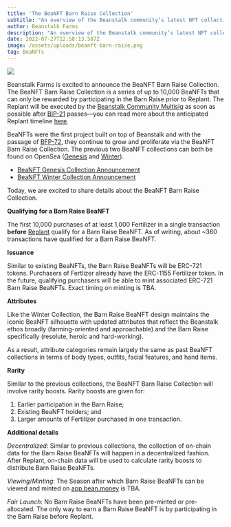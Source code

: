 ```yaml
---
title: 'The BeaNFT Barn Raise Collection'
subtitle: "An overview of the Beanstalk community’s latest NFT collection."
author: Beanstalk Farms
description: "An overview of the Beanstalk community’s latest NFT collection."
date: 2022-07-27T12:58:13.587Z
image: /assets/uploads/beanft-barn-raise.png
tag: BeaNFTs
---
```

![](/assets/uploads/beanft-barn-raise.png)

Beanstalk Farms is excited to announce the BeaNFT Barn Raise Collection. The BeaNFT Barn Raise Collection is a series of up to 10,000 BeaNFTs that can only be rewarded by participating in the Barn Raise prior to Replant. The Replant will be executed by the [Beanstalk Community Multisig](https://docs.bean.money/governance/beanstalk/bcm-process) as soon as possible after [BIP-21](https://github.com/BeanstalkFarms/Beanstalk/pull/72) passes—you can read more about the anticipated Replant timeline [here](https://bean.money/blog/anticipated-replant-timeline).

BeaNFTs were the first project built on top of Beanstalk and with the passage of [BFP-72](https://snapshot.org/#/beanstalkfarms.eth/proposal/0xb87854d7f6f40f0877a1333028eab829b213fbcce03f16f9dd3832c8a98ab99b), they continue to grow and proliferate via the BeaNFT Barn Raise Collection. The previous two BeaNFT collections can both be found on OpenSea ([Genesis](https://opensea.io/collection/beanft-genesis) and [Winter](https://opensea.io/collection/beanft-winter)).

* [BeaNFT Genesis Collection Announcement](https://bean.money/blog/announcing-beanft-genesis-collection)
* [BeaNFT Winter Collection Announcement](https://bean.money/blog/beanft-winter-collection)

Today, we are excited to share details about the BeaNFT Barn Raise Collection.

**Qualifying for a Barn Raise BeaNFT**

The first 10,000 purchases of at least 1,000 Fertilizer in a single transaction **before** [Replant](https://bean.money/blog/anticipated-replant-timeline) qualify for a Barn Raise BeaNFT. As of writing, about ~360 transactions have qualified for a Barn Raise BeaNFT.

**Issuance**

Similar to existing BeaNFTs, the Barn Raise BeaNFTs will be ERC-721 tokens. Purchasers of Fertlizer already have the ERC-1155 Fertilizer token. In the future, qualifying purchasers will be able to mint associated ERC-721 Barn Raise BeaNFTs. Exact timing on minting is TBA.

**Attributes**

Like the Winter Collection, the Barn Raise BeaNFT design maintains the iconic BeaNFT silhouette with updated attributes that reflect the Beanstalk ethos broadly (farming-oriented and approachable) and the Barn Raise specifically (resolute, heroic and hard-working).

As a result, attribute categories remain largely the same as past BeaNFT collections in terms of body types, outfits, facial features, and hand items.

**Rarity**

Similar to the previous collections, the BeaNFT Barn Raise Collection will involve rarity boosts. Rarity boosts are given for:

1. Earlier participation in the Barn Raise;
2. Existing BeaNFT holders; and
3. Larger amounts of Fertilizer purchased in one transaction.

 **Additional details**

_Decentralized_: Similar to previous collections, the collection of on-chain data for the Barn Raise BeaNFTs will happen in a decentralized fashion. After Replant, on-chain data will be used to calculate rarity boosts to distribute Barn Raise BeaNFTs.

_Viewing/Minting_: The Season after which Barn Raise BeaNFTs can be viewed and minted on [app.bean.money](https://app.bean.money/) is TBA.

_Fair Launch_: No Barn Raise BeaNFTs have been pre-minted or pre-allocated. The only way to earn a Barn Raise BeaNFT is by participating in the Barn Raise before Replant.

